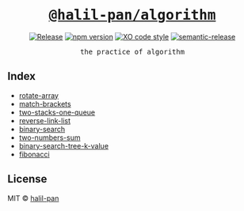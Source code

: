 <h1 align='center'>
  <a href='https://github.com/halil-pan/algorithm'>
    <samp>@halil-pan/algorithm</samp>
  </a>
</h1>

<p align='center'>
  <a href='https://github.com/halil-pan/algorithm/actions/workflows/release.yml'><image src='https://github.com/halil-pan/algorithm/actions/workflows/release.yml/badge.svg?branch=main' alt='Release'/></a>
  <a href='https://npm.im/@halil-pan/algorithm'><image src='https://badgen.net/npm/v/@halil-pan/algorithm' alt='npm version'/></a>
  <a href='https://github.com/xojs/xo'><image src='https://img.shields.io/badge/code_style-XO-5ed9c7.svg' alt='XO code style'/></a>
  <a href='https://github.com/semantic-release/semantic-release'><image src='https://img.shields.io/badge/semantic-release-e10079.svg?logo=semantic-release' alt='semantic-release'/></a>
</p>

<p align='center'><samp>the practice of algorithm</samp></p>

## Index

- [rotate-array](./src/rotate-array.ts)
- [match-brackets](./src/match-brackets.ts)
- [two-stacks-one-queue](./src/two-stacks-one-queue.ts)
- [reverse-link-list](./src/reverse-link-list.ts)
- [binary-search](./src/binary-search.ts)
- [two-numbers-sum](./src/two-numbers-sum.ts)
- [binary-search-tree-k-value](./src/binary-search-tree-k-value.ts)
- [fibonacci](./src/fibonacci.ts)

## License

MIT &copy; [halil-pan](https://github.com/halil-pan)
